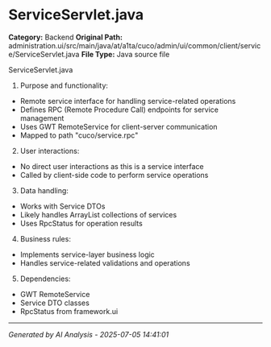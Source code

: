 # ServiceServlet.java

**Category:** Backend
**Original Path:** administration.ui/src/main/java/at/a1ta/cuco/admin/ui/common/client/service/ServiceServlet.java
**File Type:** Java source file

ServiceServlet.java
1. Purpose and functionality:
- Remote service interface for handling service-related operations
- Defines RPC (Remote Procedure Call) endpoints for service management
- Uses GWT RemoteService for client-server communication
- Mapped to path "cuco/service.rpc"

2. User interactions:
- No direct user interactions as this is a service interface
- Called by client-side code to perform service operations

3. Data handling:
- Works with Service DTOs
- Likely handles ArrayList collections of services
- Uses RpcStatus for operation results

4. Business rules:
- Implements service-layer business logic
- Handles service-related validations and operations

5. Dependencies:
- GWT RemoteService
- Service DTO classes
- RpcStatus from framework.ui

---
*Generated by AI Analysis - 2025-07-05 14:41:01*
